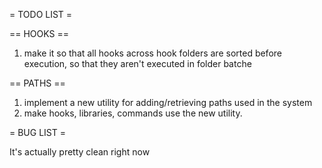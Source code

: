= TODO LIST =

== HOOKS ==

1. make it so that all hooks across hook folders are sorted before execution, so that they aren't executed in folder batche

== PATHS ==

1. implement a new utility for adding/retrieving paths used in the system
2. make hooks, libraries, commands use the new utility.

= BUG LIST =

It's actually pretty clean right now
